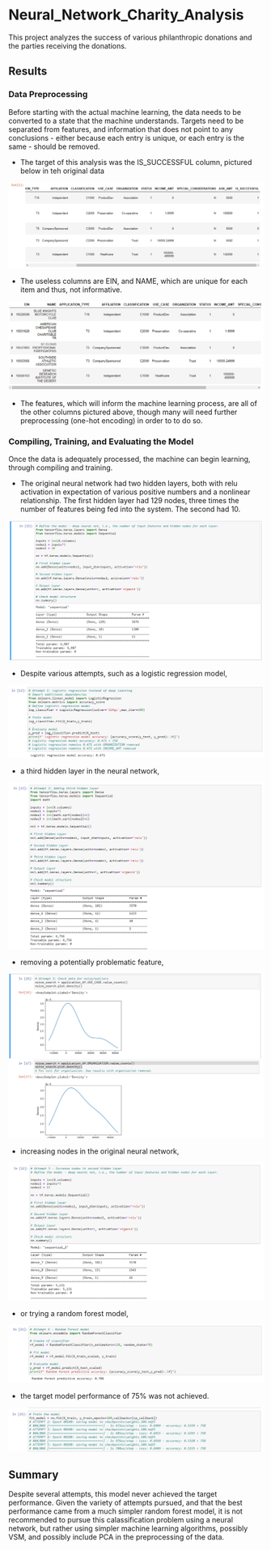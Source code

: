 # Neural_Network_Charity_Analysis

This project analyzes the success of various philanthropic donations and the parties receiving the donations.

## Results

### Data Preprocessing

Before starting with the actual machine learning, the data needs to be converted to a state that the machine understands. Targets need to be separated from features, and information that does not point to any conclusions - either because each entry is unique, or each entry is the same - should be removed.

* The target of this analysis was the IS_SUCCESSFUL column, pictured below in teh original data

![target](Resources/target.png)

* The useless columns are EIN, and NAME, which are unique for each item and thus, not informative.

![useless](Resources/useless.png)

* The features, which will inform the machine learning process, are all of the other columns pictured above, though many will need further preprocessing (one-hot encoding) in order to to do so.

### Compiling, Training, and Evaluating the Model

Once the data is adequately processed, the machine can begin learning, through compiling and training. 

* The original neural network had two hidden layers, both with relu activation in expectation of various positive numbers and a nonlinear relationship. The first hidden layer had 129 nodes, three times the number of features being fed into the system. The second had 10.

![nn](Resources/nn.png)

* Despite various attempts, such as a logistic regression model,

![attempt1](Resources/attempt1.png)

* a third hidden layer in the neural network,

![attempt2](Resources/attempt2.png)

* removing a potentially problematic feature,

![attempt3](Resources/attempt3.png)

* increasing nodes in the original neural network,

![attempt5](Resources/attempt5.png)

* or trying a random forest model,

![attempt6](Resources/attempt6.png)

* the target model performance of 75% was not achieved.

![results](Resources/results.png)

## Summary

Despite several attempts, this model never achieved the target performance. Given the variety of attempts pursued, and that the best performance came from a much simpler random forest model, it is not recommended to pursue this calassification problem using a neural network, but rather using simpler machine learning algorithms, possibly VSM, and possibly include PCA in the preprocessing of the data.

